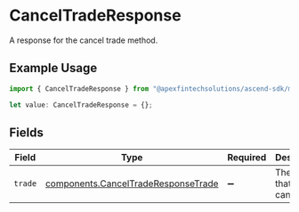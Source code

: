 # CancelTradeResponse

A response for the cancel trade method.

## Example Usage

```typescript
import { CancelTradeResponse } from "@apexfintechsolutions/ascend-sdk/models/components";

let value: CancelTradeResponse = {};
```

## Fields

| Field                                                                                      | Type                                                                                       | Required                                                                                   | Description                                                                                |
| ------------------------------------------------------------------------------------------ | ------------------------------------------------------------------------------------------ | ------------------------------------------------------------------------------------------ | ------------------------------------------------------------------------------------------ |
| `trade`                                                                                    | [components.CancelTradeResponseTrade](../../models/components/canceltraderesponsetrade.md) | :heavy_minus_sign:                                                                         | The trade that was canceled.                                                               |